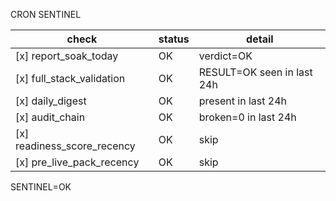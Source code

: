 CRON SENTINEL

| check | status | detail |
|-------|--------|--------|
| [x] report_soak_today | OK | verdict=OK |
| [x] full_stack_validation | OK | RESULT=OK seen in last 24h |
| [x] daily_digest | OK | present in last 24h |
| [x] audit_chain | OK | broken=0 in last 24h |
| [x] readiness_score_recency | OK | skip |
| [x] pre_live_pack_recency | OK | skip |

SENTINEL=OK
